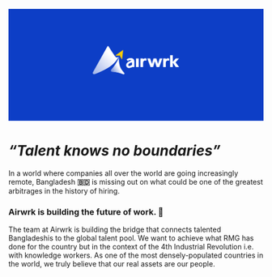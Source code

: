 ![Airwrk](/profile/assets/img/airwrk_github_banner.png)

# *“**Talent knows no boundaries”***

In a world where companies all over the world are going increasingly remote, Bangladesh **🇧🇩** is missing out on what could be one of the greatest arbitrages in the history of hiring.

### **Airwrk is building the future of work. 🚀**

The team at Airwrk is building the bridge that connects talented Bangladeshis to the global talent pool. We want to achieve what RMG has done for the country but in the context of the 4th Industrial Revolution i.e. with knowledge workers. As one of the most densely-populated countries in the world, we truly believe that our real assets are our people.

